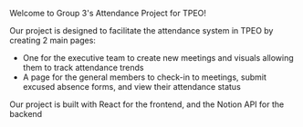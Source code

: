 Welcome to Group 3's Attendance Project for TPEO!

Our project is designed to facilitate the attendance system in TPEO by creating 2 main pages:
- One for the executive team to create new meetings and visuals allowing them to track attendance trends
- A page for the general members to check-in to meetings, submit excused absence forms, and view their attendance   status

Our project is built with React for the frontend, and the Notion API for the backend
